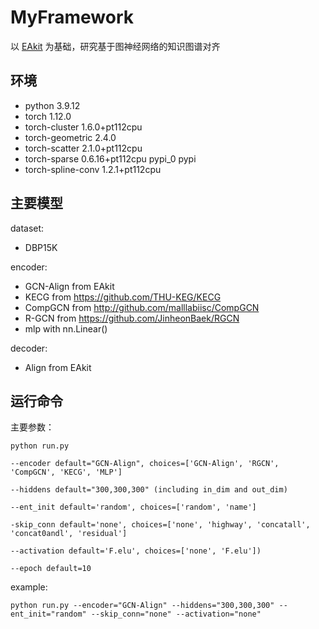 # MyFramework

以 [EAkit](https://github.com/THU-KEG/EAkit) 为基础，研究基于图神经网络的知识图谱对齐

## 环境

- python                         3.9.12
- torch                           1.12.0
- torch-cluster             1.6.0+pt112cpu
- torch-geometric           2.4.0
- torch-scatter             2.1.0+pt112cpu
- torch-sparse              0.6.16+pt112cpu          pypi_0    pypi
- torch-spline-conv         1.2.1+pt112cpu

## 主要模型

dataset:

- DBP15K

encoder:

- GCN-Align from EAkit
- KECG from https://github.com/THU-KEG/KECG
- CompGCN from http://github.com/malllabiisc/CompGCN
- R-GCN from https://github.com/JinheonBaek/RGCN
- mlp with nn.Linear()

decoder:

- Align from EAkit

## 运行命令

主要参数：

```
python run.py

--encoder default="GCN-Align", choices=['GCN-Align', 'RGCN', 'CompGCN', 'KECG', 'MLP']

--hiddens default="300,300,300" (including in_dim and out_dim)

--ent_init default='random', choices=['random', 'name']

-skip_conn default='none', choices=['none', 'highway', 'concatall', 'concat0andl', 'residual']

--activation default='F.elu', choices=['none', 'F.elu'])

--epoch default=10
```

example:

```
python run.py --encoder="GCN-Align" --hiddens="300,300,300" --ent_init="random" --skip_conn="none" --activation="none"
```